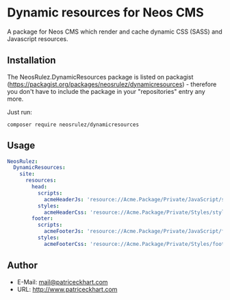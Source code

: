 # Dynamic resources for Neos CMS

A package for Neos CMS which render and cache dynamic CSS (SASS) and Javascript resources.

## Installation

The NeosRulez.DynamicResources package is listed on packagist (https://packagist.org/packages/neosrulez/dynamicresources) - therefore you don't have to include the package in your "repositories" entry any more.

Just run:

```
composer require neosrulez/dynamicresources
```

## Usage

```yaml
NeosRulez:
  DynamicResources:
    site:
      resources:
        head:
          scripts:
            acmeHeaderJs: 'resource://Acme.Package/Private/JavaScript/script.js'
          styles:
            acmeHeaderCss: 'resource://Acme.Package/Private/Styles/styles.scss'
        footer:
          scripts:
            acmeFooterJs: 'resource://Acme.Package/Private/JavaScript/footerscript.js'
          styles:
            acmeFooterCss: 'resource://Acme.Package/Private/Styles/footerstyles.scss'
```

## Author

* E-Mail: mail@patriceckhart.com
* URL: http://www.patriceckhart.com 
